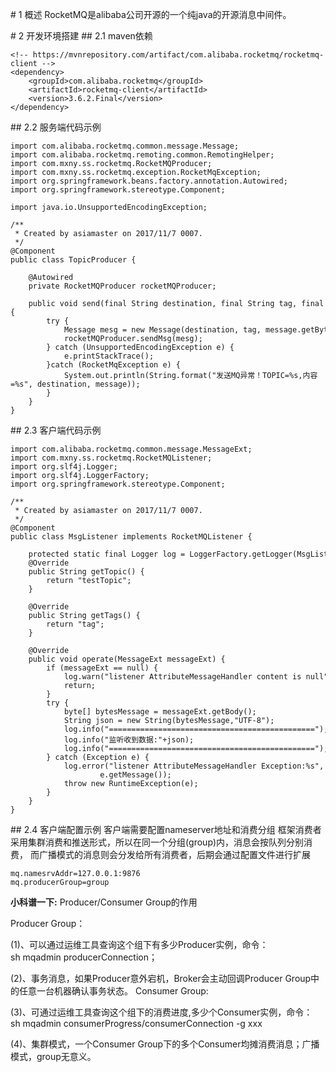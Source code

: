 # 1 概述
RocketMQ是alibaba公司开源的一个纯java的开源消息中间件。

# 2 开发环境搭建
## 2.1 maven依赖
```
<!-- https://mvnrepository.com/artifact/com.alibaba.rocketmq/rocketmq-client -->
<dependency>
    <groupId>com.alibaba.rocketmq</groupId>
    <artifactId>rocketmq-client</artifactId>
    <version>3.6.2.Final</version>
</dependency>
```

## 2.2 服务端代码示例
```
import com.alibaba.rocketmq.common.message.Message;
import com.alibaba.rocketmq.remoting.common.RemotingHelper;
import com.mxny.ss.rocketmq.RocketMQProducer;
import com.mxny.ss.rocketmq.exception.RocketMqException;
import org.springframework.beans.factory.annotation.Autowired;
import org.springframework.stereotype.Component;

import java.io.UnsupportedEncodingException;

/**
 * Created by asiamaster on 2017/11/7 0007.
 */
@Component
public class TopicProducer {

    @Autowired
    private RocketMQProducer rocketMQProducer;

    public void send(final String destination, final String tag, final String message){
        try {
            Message mesg = new Message(destination, tag, message.getBytes(RemotingHelper.DEFAULT_CHARSET));
            rocketMQProducer.sendMsg(mesg);
        } catch (UnsupportedEncodingException e) {
            e.printStackTrace();
        }catch (RocketMqException e) {
            System.out.println(String.format("发送MQ异常！TOPIC=%s,内容=%s", destination, message));
        }
    }
}
```

## 2.3 客户端代码示例
```
import com.alibaba.rocketmq.common.message.MessageExt;
import com.mxny.ss.rocketmq.RocketMQListener;
import org.slf4j.Logger;
import org.slf4j.LoggerFactory;
import org.springframework.stereotype.Component;

/**
 * Created by asiamaster on 2017/11/7 0007.
 */
@Component
public class MsgListener implements RocketMQListener {

    protected static final Logger log = LoggerFactory.getLogger(MsgListener.class);
    @Override
    public String getTopic() {
        return "testTopic";
    }

    @Override
    public String getTags() {
        return "tag";
    }

    @Override
    public void operate(MessageExt messageExt) {
        if (messageExt == null) {
            log.warn("listener AttributeMessageHandler content is null");
            return;
        }
        try {
            byte[] bytesMessage = messageExt.getBody();
            String json = new String(bytesMessage,"UTF-8");
            log.info("==============================================");
            log.info("监听收到数据:"+json);
            log.info("==============================================");
        } catch (Exception e) {
            log.error("listener AttributeMessageHandler Exception:%s",
                    e.getMessage());
            throw new RuntimeException(e);
        }
    }
}
```

## 2.4 客户端配置示例
客户端需要配置nameserver地址和消费分组
框架消费者采用集群消费和推送形式，所以在同一个分组(group)内，消息会按队列分别消费，
而广播模式的消息则会分发给所有消费者，后期会通过配置文件进行扩展
```
mq.namesrvAddr=127.0.0.1:9876
mq.producerGroup=group
```

**小科谱一下:**
Producer/Consumer Group的作用

Producer Group：

(1)、可以通过运维工具查询这个组下有多少Producer实例，命令：sh mqadmin producerConnection；

(2)、事务消息，如果Producer意外宕机，Broker会主动回调Producer Group中的任意一台机器确认事务状态。
Consumer Group:

(3)、可通过运维工具查询这个组下的消费进度,多少个Consumer实例，命令：sh mqadmin consumerProgress/consumerConnection -g xxx

(4)、集群模式，一个Consumer Group下的多个Consumer均摊消费消息；广播模式，group无意义。